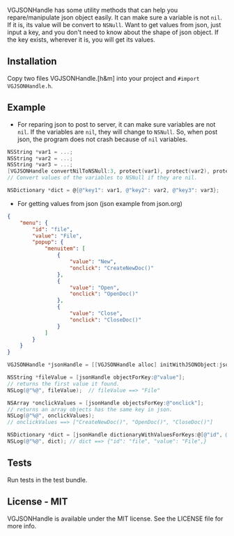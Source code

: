 
VGJSONHandle has some utility methods that can help you repare/manipulate json object easily. It can make sure a variable is not `nil`. If it is, its value will be convert to `NSNull`. Want to get values from json, just input a key, and you don't need to know about the shape of json object. If the key exists, wherever it is, you will get its values.

Installation
------------

Copy two files VGJSONHandle.[h&m] into your project and `#import VGJSONHandle.h`.

Example
-------

* For reparing json to post to server, it can make sure variables are not `nil`. If the variables are `nil`, they will change to `NSNull`. So, when post json, the program does not crash because of `nil` variables.

```objective-c
NSString *var1 = ...;
NSString *var2 = ...;
NSString *var3 = ...;
[VGJSONHandle convertNilToNSNull:3, protect(var1), protect(var2), protect(var3)];
// Convert values of the variables to NSNull if they are nil.

NSDictionary *dict = @{@"key1": var1, @"key2": var2, @"key3": var3};
```

* For getting values from json (json example from json.org)

```json
{
    "menu": {
        "id": "file",
        "value": "File",
        "popup": {
            "menuitem": [
                {
                    "value": "New",
                    "onclick": "CreateNewDoc()"
                },
                {
                    "value": "Open",
                    "onclick": "OpenDoc()"
                },
                {
                    "value": "Close",
                    "onclick": "CloseDoc()"
                }
            ]
        }
    }
}
```

```objective-c
VGJSONHandle *jsonHandle = [[VGJSONHandle alloc] initWithJSONObject:jsonObject];

NSString *fileValue = [jsonHandle objectForKey:@"value"];
// returns the first value it found.
NSLog(@"%@", fileValue);  // fileValue ==> "File"

NSArray *onclickValues = [jsonHandle objectsForKey:@"onclick"];
// returns an array objects has the same key in json.
NSLog(@"%@", onclickValues);
// onclickValues ==> ["CreateNewDoc()", "OpenDoc()", "CloseDoc()"]

NSDictionary *dict = [jsonHandle dictionaryWithValuesForKeys:@[@"id", @"value"];
NSLog(@"%@", dict); // dict ==> {"id": "file", "value": "File",}
```

Tests
-----

Run tests in the test bundle.

License - MIT
---------------------

VGJSONHandle is available under the MIT license. See the LICENSE file for more info.
